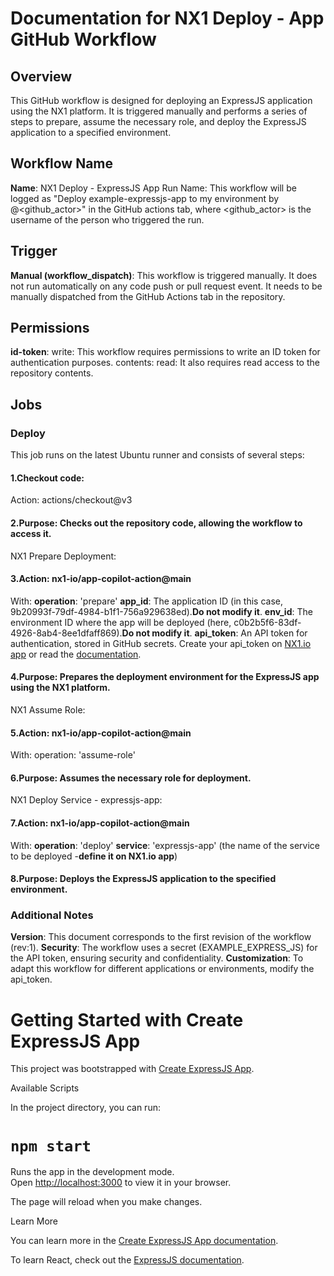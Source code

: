# Documentation for NX1 Deploy - App GitHub Workflow

## Overview
This GitHub workflow is designed for deploying an ExpressJS application using the NX1 platform. It is triggered manually and performs a series of steps to prepare, assume the necessary role, and deploy the ExpressJS application to a specified environment.

## Workflow Name
**Name**: NX1 Deploy - ExpressJS App
Run Name: This workflow will be logged as "Deploy example-expressjs-app to my environment by @<github_actor>" in the GitHub actions tab, where <github_actor> is the username of the person who triggered the run.

## Trigger
**Manual (workflow_dispatch)**: This workflow is triggered manually. It does not run automatically on any code push or pull request event. It needs to be manually dispatched from the GitHub Actions tab in the repository.

## Permissions
**id-token**: write: This workflow requires permissions to write an ID token for authentication purposes.
contents: read: It also requires read access to the repository contents.

## Jobs

### Deploy
This job runs on the latest Ubuntu runner and consists of several steps:

#### 1.**Checkout code**:
Action: actions/checkout@v3

#### 2.**Purpose**: Checks out the repository code, allowing the workflow to access it.
NX1 Prepare Deployment:

#### 3.**Action**: nx1-io/app-copilot-action@main
With:
**operation**: 'prepare'
**app_id**: The application ID (in this case, 9b20993f-79df-4984-b1f1-756a929638ed).**Do not modify it**.
**env_id**: The environment ID where the app will be deployed (here, c0b2b5f6-83df-4926-8ab4-8ee1dfaff869).**Do not modify it**. 
**api_token**: An API token for authentication, stored in GitHub secrets. Create your api_token on [NX1.io app](https://app.nx1.io/) or read the [documentation](https://docs.nx1.io/).

#### 4.**Purpose**: Prepares the deployment environment for the ExpressJS app using the NX1 platform.
NX1 Assume Role:

#### 5.**Action**: nx1-io/app-copilot-action@main
With:
operation: 'assume-role'

#### 6.**Purpose**: Assumes the necessary role for deployment.
NX1 Deploy Service - expressjs-app:

#### 7.**Action**: nx1-io/app-copilot-action@main
With:
**operation**: 'deploy'
**service**: 'expressjs-app' (the name of the service to be deployed -**define it on NX1.io app**)

#### 8.**Purpose**: Deploys the ExpressJS application to the specified environment.

### Additional Notes
 **Version**: This document corresponds to the first revision of the workflow (rev:1).
 **Security**: The workflow uses a secret (EXAMPLE_EXPRESS_JS) for the API token, ensuring security and confidentiality.
 **Customization**: To adapt this workflow for different applications or environments, modify the api_token.


# Getting Started with Create ExpressJS App

This project was bootstrapped with [Create ExpressJS App](https://expressjs.com/).

 Available Scripts

In the project directory, you can run:

# `npm start`

Runs the app in the development mode.\
Open [http://localhost:3000](http://localhost:3000) to view it in your browser.

The page will reload when you make changes.

 Learn More

You can learn more in the [Create ExpressJS App documentation](https://expressjs.com/en/starter/installing.html).

To learn React, check out the [ExpressJS documentation](https://expressjs.com/).
